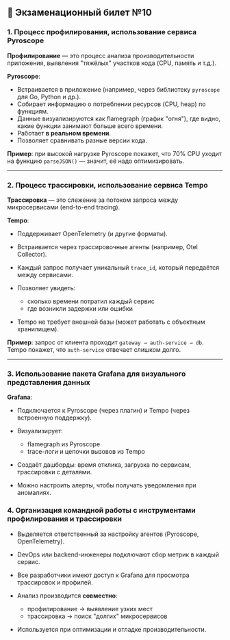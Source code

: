 ## 📌 Экзаменационный билет №10



### **1. Процесс профилирования, использование сервиса Pyroscope**

**Профилирование** — это процесс анализа производительности приложения, выявления "тяжёлых" участков кода (CPU, память и т.д.).

**Pyroscope**:

* Встраивается в приложение (например, через библиотеку `pyroscope` для Go, Python и др.).
* Собирает информацию о потреблении ресурсов (CPU, heap) по функциям.
* Данные визуализируются как flamegraph (график "огня"), где видно, какие функции занимают больше всего времени.
* Работает **в реальном времени**.
* Позволяет сравнивать разные версии кода.

**Пример**: при высокой нагрузке Pyroscope покажет, что 70% CPU уходит на функцию `parseJSON()` — значит, её надо оптимизировать.

---

### **2. Процесс трассировки, использование сервиса Tempo**

**Трассировка** — это слежение за потоком запроса между микросервисами (end-to-end tracing).

**Tempo**:

* Поддерживает OpenTelemetry (и другие форматы).
* Встраивается через трассировочные агенты (например, Otel Collector).
* Каждый запрос получает уникальный `trace_id`, который передаётся между сервисами.
* Позволяет увидеть:

  * сколько времени потратил каждый сервис
  * где возникли задержки или ошибки
* Tempo не требует внешней базы (может работать с объектным хранилищем).

**Пример**: запрос от клиента проходит `gateway → auth-service → db`. Tempo покажет, что `auth-service` отвечает слишком долго.

---

### **3. Использование пакета Grafana для визуального представления данных**

**Grafana**:

* Подключается к Pyroscope (через плагин) и Tempo (через встроенную поддержку).
* Визуализирует:

  * flamegraph из Pyroscope
  * trace-логи и цепочки вызовов из Tempo
* Создаёт дашборды: время отклика, загрузка по сервисам, трассировки с деталями.
* Можно настроить алерты, чтобы получать уведомления при аномалиях.


### **4. Организация командной работы с инструментами профилирования и трассировки**

* Выделяется ответственный за настройку агентов (Pyroscope, OpenTelemetry).
* DevOps или backend-инженеры подключают сбор метрик в каждый сервис.
* Все разработчики имеют доступ к Grafana для просмотра трассировок и профилей.
* Анализ производится **совместно**:

  * профилирование → выявление узких мест
  * трассировка → поиск "долгих" микросервисов
* Используется при оптимизации и отладке производительности.




